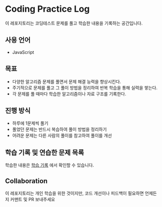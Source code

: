 # Coding Practice Log

이 레포지토리는 코딩테스트 문제를 풀고 학습한 내용을 기록하는 공간입니다.

## 사용 언어

- JavaScript

## 목표

- 다양한 알고리즘 문제를 풀면서 문제 해결 능력을 향상시킨다.
- 주기적으로 문제를 풀고 그 풀이 방법을 정리하여 반복 학습을 통해 실력을 쌓는다.
- 각 문제를 풀 때마다 학습한 알고리즘이나 자료 구조를 기록한다.

## 진행 방식

- 하루에 1문제씩 풀기
- 풀었던 문제는 반드시 복습하여 풀이 방법을 정리하기
- 어려운 문제는 다른 사람의 풀이를 참고하여 풀이를 개선

## 학습 기록 및 연습한 문제 목록

학습한 내용은 [학습 기록](learning-log.md) 에서 확인할 수 있습니다.

## Collaboration

이 레포지토리는 개인 학습을 위한 것이지만, 코드 개선이나 피드백이 필요하면 언제든지 커맨트 및 PR 보내주세요
